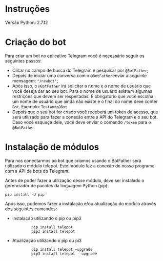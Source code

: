# Instruções
Versão Python: 2.7.12


# Criação do bot
Para criar um bot no aplicativo Telegram você é necessário seguir os seguintes passos:
* Clicar no campo de busca do Telegram e pesquisar por ```@BotFather```;
* Depois de iniciar uma conversa com o ```@BotFather```enviar a seguinte mensagem:  ```"/newbot"```;
* Após isso, o ```@BotFather``` irá solicitar o nome e o nome de usuário que você deseja dar ao seu bot. Para o nome de usuário existem algumas restrições que devem ser respeitadas. É obrigatório que você escolha um nome de usuário que ainda não existe e o final do nome deve conter ```Bot```. Exemplo: ```TestandoOBot```
* Depois que o seu bot for criado você receberá um token de acesso, que será utilizado para fazer a conexão entre a API do Telegram e o seu bot. Caso você esqueça dele, você deve enviar o comando ```/token``` para o ```@BotFather```.




# Instalação de módulos

Para nos conectarmos ao bot que criamos usando o BotFather será utilizado o módulo telepot. Este módulo faz a conexão do nosso programa com a API de bots do Telegram.

Antes de poder fazer a utilização desse módulo, deve ser instalado o gerenciador de pacotes da linguagem Python (pip):
```
pip install -U pip
```
Após isso, podemos fazer a instalação e/ou atualização do módulo através dos seguintes comandos: 

* Instalação utilizando o pip ou pip3

```
			pip install telepot 
			pip3 install telepot
```      

* Atualização utilizando o pip ou pi3

```
			pip install telepot –upgrade 
			pip3 install telepot --upgrade
```
    
